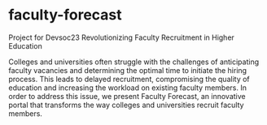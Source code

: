 # faculty-forecast
Project for Devsoc23
Revolutionizing Faculty Recruitment in Higher Education

Colleges and universities often struggle with the challenges of anticipating faculty vacancies and determining the optimal time to initiate the hiring process.
This leads to delayed recruitment, compromising the quality of education and increasing the workload on existing faculty members. In order to address this issue, we present Faculty Forecast, an innovative portal that transforms the way colleges and universities recruit faculty members.
